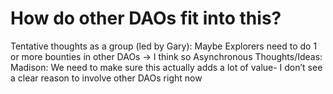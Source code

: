 # How do other DAOs fit into this?

Tentative thoughts as a group (led by Gary): Maybe Explorers need to do 1 or more bounties in other DAOs
→ I think so
Asynchronous Thoughts/Ideas: Madison: We need to make sure this actually adds a lot of value- I don’t see a clear reason to involve other DAOs right now